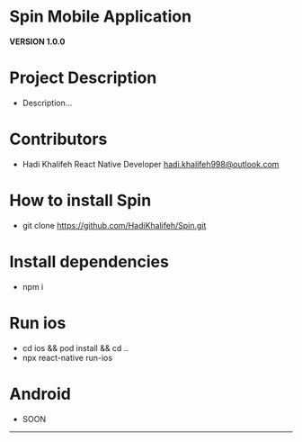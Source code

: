 # Spin Mobile Application

**VERSION 1.0.0**

# Project Description

- Description...


# Contributors

- Hadi Khalifeh React Native Developer <hadi.khalifeh998@outlook.com>

# How to install Spin

- git clone https://github.com/HadiKhalifeh/Spin.git

# Install dependencies

- npm i

# Run ios

- cd ios && pod install && cd ..
- npx react-native run-ios

#  Android

- SOON

<hr/>


